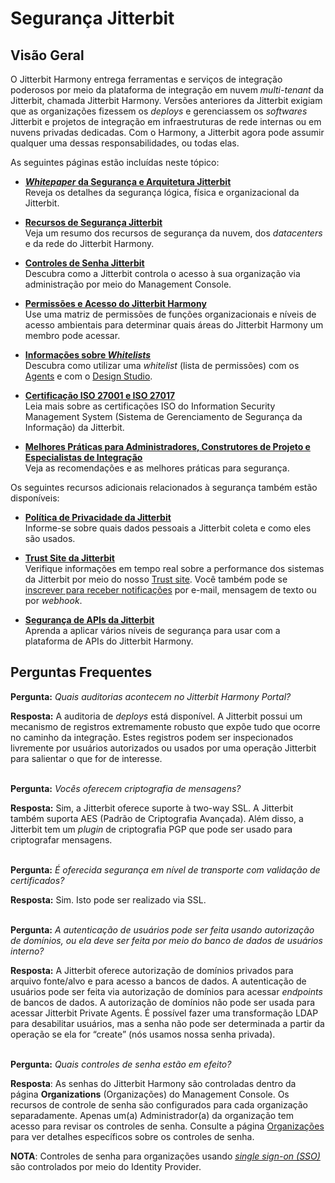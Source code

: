 # Segurança Jitterbit

[//]: # (This is a translation of Version 17, published on September 20, 2021.)

## Visão Geral

O Jitterbit Harmony entrega ferramentas e serviços de integração
poderosos por meio da plataforma de integração em nuvem *multi-tenant*
da Jitterbit, chamada Jitterbit Harmony. Versões anteriores da Jitterbit
exigiam que as organizações fizessem os *deploys* e gerenciassem os
*softwares* Jitterbit e projetos de integração em infraestruturas de
rede internas ou em nuvens privadas dedicadas. Com o Harmony, a
Jitterbit agora pode assumir qualquer uma dessas responsabilidades, ou
todas elas.

As seguintes páginas estão incluídas neste tópico:

-   **[*Whitepaper* da Segurança e Arquitetura Jitterbit](https://success.jitterbit.com/display/DOC/Jitterbit+Security+and+Architecture+White+Paper)**<br>
    Reveja os detalhes da segurança lógica, física e organizacional da
    Jitterbit.

-   **[Recursos de Segurança Jitterbit](https://success.jitterbit.com/display/DOC/Jitterbit+Security+Features)**<br>
    Veja um resumo dos recursos de segurança da nuvem, dos *datacenters* e
    da rede do Jitterbit Harmony.

-   **[Controles de Senha Jitterbit](https://success.jitterbit.com/display/DOC/Jitterbit+Password+Controls)**<br>
    Descubra como a Jitterbit controla o acesso à sua organização via
    administração por meio do Management Console.

-   **[Permissões e Acesso do Jitterbit Harmony](https://success.jitterbit.com/display/DOC/Jitterbit+Harmony+Permissions+and+Access)**<br>
    Use uma matriz de permissões de funções organizacionais e níveis de
    acesso ambientais para determinar quais áreas do Jitterbit Harmony um
    membro pode acessar.

-   **[Informações sobre *Whitelists*](https://success.jitterbit.com/display/DOC/Whitelist+Information)**<br>
    Descubra como utilizar uma *whitelist* (lista de permissões) com os
    [Agents](https://success.jitterbit.com/display/DOC/Agents) e com o [Design Studio](https://success.jitterbit.com/display/DOC/Design+Studio).

-   **[Certificação ISO 27001 e ISO 27017](https://success.jitterbit.com/display/DOC/ISO+27001+and+ISO+27017+Certification)**<br>
    Leia mais sobre as certificações ISO do Information Security
    Management System (Sistema de Gerenciamento de Segurança da
    Informação) da Jitterbit.

-   **[Melhores Práticas para Administradores, Construtores de Projeto
    e Especialistas de Integração](https://success.jitterbit.com/display/DOC/Security+Best+Practices+for+Administrators%2C+Project+Builders%2C+and+Integration+Specialists)**<br>
    Veja as recomendações e as melhores práticas para segurança.

Os seguintes recursos adicionais relacionados à segurança também estão
disponíveis:

-   **<a href="https://www.jitterbit.com/privacy-policy/"
    class="external-link" rel="nofollow">Política de Privacidade da Jitterbit</a>**<br>
    Informe-se sobre quais dados pessoais a Jitterbit coleta e como eles
    são usados.

-   **<a href="https://trust.jitterbit.com/" class="external-link"
    rel="nofollow">Trust Site da Jitterbit</a>**<br>
    Verifique informações em tempo real sobre a performance dos sistemas
    da Jitterbit por meio do nosso <a href="https://trust.jitterbit.com/" class="external-link"
    rel="nofollow">Trust site</a>. Você também pode se
    [inscrever para receber notificações](https://success.jitterbit.com/display/DOC/System+Status+Notifications) por e-mail, mensagem de
    texto ou por *webhook*.

-   **[Segurança de APIs da Jitterbit](https://success.jitterbit.com/display/DOC/Harmony+API+Security)**<br>
    Aprenda a aplicar vários níveis de segurança para usar com a
    plataforma de APIs do Jitterbit Harmony.


## Perguntas Frequentes

**Pergunta:** *Quais auditorias acontecem no Jitterbit Harmony Portal?*

**Resposta:** A auditoria de *deploys* está disponível. A Jitterbit
possui um mecanismo de registros extremamente robusto que expõe tudo que
ocorre no caminho da integração. Estes registros podem ser inspecionados
livremente por usuários autorizados ou usados por uma operação Jitterbit
para salientar o que for de interesse.
<br>
<br>

**Pergunta:** *Vocês oferecem criptografia de mensagens?*

**Resposta:** Sim, a Jitterbit oferece suporte à two-way SSL. A
Jitterbit também suporta AES (Padrão de Criptografia Avançada). Além
disso, a Jitterbit tem um *plugin* de criptografia PGP que pode ser
usado para criptografar mensagens.
<br>
<br>

**Pergunta:** *É oferecida segurança em nível de transporte com
validação de certificados?*

**Resposta:** Sim. Isto pode ser realizado via SSL.
<br>
<br>

**Pergunta:** *A autenticação de usuários pode ser feita usando
autorização de domínios, ou ela deve ser feita por meio do banco de
dados de usuários interno?*

**Resposta:** A Jitterbit oferece autorização de domínios privados para
arquivo fonte/alvo e para acesso a bancos de dados. A autenticação de
usuários pode ser feita via autorização de domínios para acessar
*endpoints* de bancos de dados. A autorização de domínios não pode ser
usada para acessar Jitterbit Private Agents. É possível fazer uma
transformação LDAP para desabilitar usuários, mas a senha não pode ser
determinada a partir da operação se ela for “create” (nós usamos nossa
senha privada).
<br>
<br>

**Pergunta:** *Quais controles de senha estão em efeito?*

**Resposta**: As senhas do Jitterbit Harmony são controladas dentro da
página **Organizations** (Organizações) do Management Console. Os
recursos de controle de senha são configurados para cada organização
separadamente. Apenas um(a) Administrador(a) da organização tem acesso
para revisar os controles de senha. Consulte a página
[Organizações](https://success.jitterbit.com/display/DOC/Organizations) para ver detalhes específicos sobre os controles de
senha.

<div
class="confluence-information-macro confluence-information-macro-information conf-macro output-block"
hasbody="true" macro-name="info">

<span
class="aui-icon aui-icon-small aui-iconfont-info confluence-information-macro-icon">
</span>

<div class="confluence-information-macro-body">

**NOTA**: Controles de senha para organizações usando [*single
sign-on (SSO)*](https://success.jitterbit.com/display/DOC/Single+Sign-On) são controlados por meio do Identity Provider.

</div>

</div>
